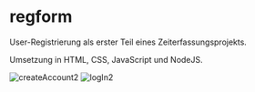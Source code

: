 # regform
User-Registrierung als erster Teil eines Zeiterfassungsprojekts.

Umsetzung in HTML, CSS, JavaScript und NodeJS.

![createAccount2](https://github.com/mikajed/regform/assets/84669111/552f2c75-a06e-47f5-99af-f4ed9a2cb34b)
![logIn2](https://github.com/mikajed/regform/assets/84669111/7265a497-8256-4658-a505-db30dfe7a352)

